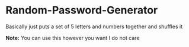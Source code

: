 # Random-Password-Generator
Basically just puts a set of 5 letters and numbers together and shuffles it

**Note:** You can use this however you want I do not care
